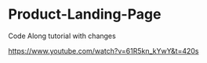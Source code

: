 # Product-Landing-Page

Code Along tutorial with changes

https://www.youtube.com/watch?v=61R5kn_kYwY&t=420s


